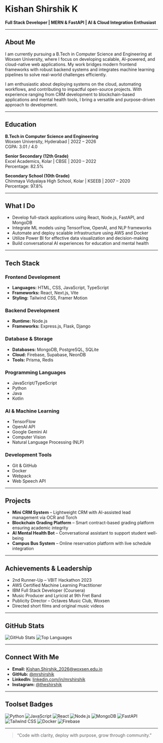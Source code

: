 # Kishan Shirshik K

**Full Stack Developer | MERN & FastAPI | AI & Cloud Integration Enthusiast**

---

## About Me

I am currently pursuing a B.Tech in Computer Science and Engineering at Woxsen University, where I focus on developing scalable, AI-powered, and cloud-native web applications. My work bridges modern frontend frameworks with robust backend systems and integrates machine learning pipelines to solve real-world challenges efficiently.

I am enthusiastic about deploying systems on the cloud, automating workflows, and contributing to impactful open-source projects. With experience ranging from CRM development to blockchain-based applications and mental health tools, I bring a versatile and purpose-driven approach to development.

---

## Education

**B.Tech in Computer Science and Engineering**  
Woxsen University, Hyderabad | 2022 – 2026  
CGPA: 3.01 / 4.0  

**Senior Secondary (12th Grade)**  
Excel Academics, Kolar | CBSE | 2020 – 2022  
Percentage: 82.5%  

**Secondary School (10th Grade)**  
Chinmaya Vidyalaya High School, Kolar | KSEEB | 2007 – 2020  
Percentage: 97.8%

---

## What I Do

- Develop full-stack applications using React, Node.js, FastAPI, and MongoDB
- Integrate ML models using TensorFlow, OpenAI, and NLP frameworks
- Automate and deploy scalable infrastructure using AWS and Docker
- Utilize Power BI for effective data visualization and decision-making
- Build conversational AI experiences for education and mental health

---

## Tech Stack

### Frontend Development
- **Languages:** HTML, CSS, JavaScript, TypeScript
- **Frameworks:** React, Next.js, Vite
- **Styling:** Tailwind CSS, Framer Motion

### Backend Development
- **Runtime:** Node.js
- **Frameworks:** Express.js, Flask, Django

### Database & Storage
- **Databases:** MongoDB, PostgreSQL, SQLite
- **Cloud:** Firebase, Supabase, NeonDB
- **Tools:** Prisma, Redis

### Programming Languages
- JavaScript/TypeScript
- Python
- Java
- Kotlin

### AI & Machine Learning
- TensorFlow
- OpenAI API
- Google Gemini AI
- Computer Vision
- Natural Language Processing (NLP)

### Development Tools
- Git & GitHub
- Docker
- Webpack
- Web Speech API

---

## Projects

- **Mini CRM System** – Lightweight CRM with AI-assisted lead management via OCR and Torch
- **Blockchain Grading Platform** – Smart contract-based grading platform ensuring academic integrity
- **AI Mental Health Bot** – Conversational assistant to support student well-being
- **Campus Bus System** – Online reservation platform with live schedule integration

---

## Achievements & Leadership

- 2nd Runner-Up – VBIT Hackathon 2023
- AWS Certified Machine Learning Practitioner
- IBM Full Stack Developer (Coursera)
- Music Producer and Lyricist at 9th Fret Band
- Publicity Director – Octaves Music Club, Woxsen
- Directed short films and original music videos

---

## GitHub Stats

![GitHub Stats](https://github-readme-stats.vercel.app/api?username=mrshirshik&show_icons=true&theme=default)
![Top Languages](https://github-readme-stats.vercel.app/api/top-langs/?username=mrshirshik&layout=compact&theme=default)

---

## Connect With Me

- **Email:** Kishan.Shirshik_2026@woxsen.edu.in  
- **GitHub:** [@mrshirshik](https://github.com/mrshirshik)  
- **LinkedIn:** [linkedin.com/in/mrshirshik](https://linkedin.com/in/mrshirshik)  
- **Instagram:** [@theshirshik](https://www.instagram.com/theshirshik)

---

## Toolset Badges

![Python](https://img.shields.io/badge/Python-3776AB?style=flat&logo=python&logoColor=white)
![JavaScript](https://img.shields.io/badge/JavaScript-F7DF1E?style=flat&logo=javascript&logoColor=black)
![React](https://img.shields.io/badge/React-20232A?style=flat&logo=react&logoColor=61DAFB)
![Node.js](https://img.shields.io/badge/Node.js-339933?style=flat&logo=node.js&logoColor=white)
![MongoDB](https://img.shields.io/badge/MongoDB-47A248?style=flat&logo=mongodb&logoColor=white)
![FastAPI](https://img.shields.io/badge/FastAPI-009688?style=flat&logo=fastapi&logoColor=white)
![Tailwind CSS](https://img.shields.io/badge/Tailwind_CSS-06B6D4?style=flat&logo=tailwindcss&logoColor=white)
![Docker](https://img.shields.io/badge/Docker-2496ED?style=flat&logo=docker&logoColor=white)
![Firebase](https://img.shields.io/badge/Firebase-FFCA28?style=flat&logo=firebase&logoColor=black)

---

> “Code with clarity, deploy with purpose, grow through community.”
